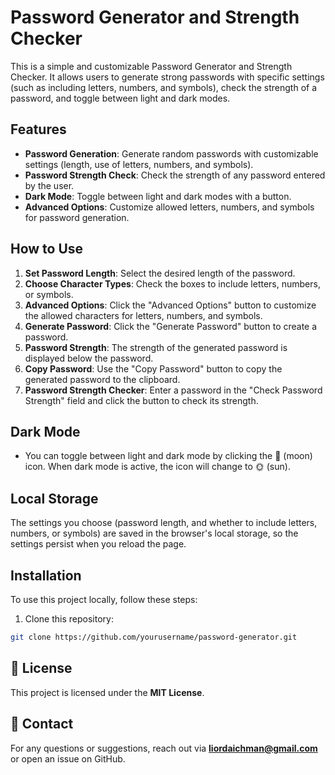 # Password Generator and Strength Checker

This is a simple and customizable Password Generator and Strength Checker. It allows users to generate strong passwords with specific settings (such as including letters, numbers, and symbols), check the strength of a password, and toggle between light and dark modes.

## Features

- **Password Generation**: Generate random passwords with customizable settings (length, use of letters, numbers, and symbols).
- **Password Strength Check**: Check the strength of any password entered by the user.
- **Dark Mode**: Toggle between light and dark modes with a button.
- **Advanced Options**: Customize allowed letters, numbers, and symbols for password generation.

## How to Use

1. **Set Password Length**: Select the desired length of the password.
2. **Choose Character Types**: Check the boxes to include letters, numbers, or symbols.
3. **Advanced Options**: Click the "Advanced Options" button to customize the allowed characters for letters, numbers, and symbols.
4. **Generate Password**: Click the "Generate Password" button to create a password.
5. **Password Strength**: The strength of the generated password is displayed below the password.
6. **Copy Password**: Use the "Copy Password" button to copy the generated password to the clipboard.
7. **Password Strength Checker**: Enter a password in the "Check Password Strength" field and click the button to check its strength.

## Dark Mode

- You can toggle between light and dark mode by clicking the 🌙 (moon) icon. When dark mode is active, the icon will change to 🌞 (sun).

## Local Storage

The settings you choose (password length, and whether to include letters, numbers, or symbols) are saved in the browser's local storage, so the settings persist when you reload the page.

## Installation

To use this project locally, follow these steps:

1. Clone this repository:

```bash
git clone https://github.com/yourusername/password-generator.git
```

## 📝 License
This project is licensed under the **MIT License**.

## 📩 Contact
For any questions or suggestions, reach out via **liordaichman@gmail.com** or open an issue on GitHub.
